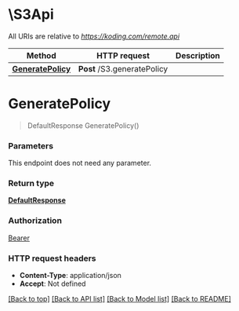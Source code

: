 # \S3Api

All URIs are relative to *https://koding.com/remote.api*

Method | HTTP request | Description
------------- | ------------- | -------------
[**GeneratePolicy**](S3Api.md#GeneratePolicy) | **Post** /S3.generatePolicy | 


# **GeneratePolicy**
> DefaultResponse GeneratePolicy()






### Parameters
This endpoint does not need any parameter.

### Return type

[**DefaultResponse**](DefaultResponse.md)

### Authorization

[Bearer](../README.md#Bearer)

### HTTP request headers

 - **Content-Type**: application/json
 - **Accept**: Not defined

[[Back to top]](#) [[Back to API list]](../README.md#documentation-for-api-endpoints) [[Back to Model list]](../README.md#documentation-for-models) [[Back to README]](../README.md)

